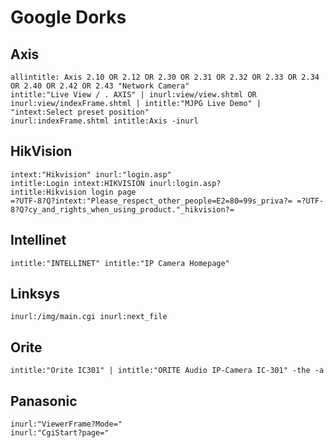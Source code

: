 # Google Dorks

## Axis

```
allintitle: Axis 2.10 OR 2.12 OR 2.30 OR 2.31 OR 2.32 OR 2.33 OR 2.34 OR 2.40 OR 2.42 OR 2.43 "Network Camera"
intitle:"Live View / . AXIS" | inurl:view/view.shtml OR inurl:view/indexFrame.shtml | intitle:"MJPG Live Demo" | "intext:Select preset position"
inurl:indexFrame.shtml intitle:Axis -inurl
```

## HikVision

```
intext:"Hikvision" inurl:"login.asp"
intitle:Login intext:HIKVISION inurl:login.asp?
intitle:Hikvision login page
=?UTF-8?Q?intext:"Please_respect_other_people=E2=80=99s_priva?= =?UTF-8?Q?cy_and_rights_when_using_product."_hikvision?=
```

## Intellinet

```
intitle:"INTELLINET" intitle:"IP Camera Homepage"
```

## Linksys

```
inurl:/img/main.cgi inurl:next_file
```

## Orite

```
intitle:"Orite IC301" | intitle:"ORITE Audio IP-Camera IC-301" -the -a
```

## Panasonic

```
inurl:"ViewerFrame?Mode="
inurl:"CgiStart?page="
```